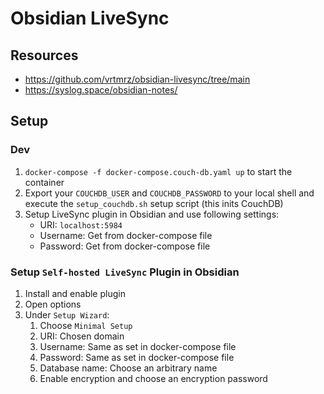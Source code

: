 # Obsidian LiveSync

## Resources

* https://github.com/vrtmrz/obsidian-livesync/tree/main
* https://syslog.space/obsidian-notes/

## Setup

### Dev

1. `docker-compose -f docker-compose.couch-db.yaml up` to start the container
2. Export your `COUCHDB_USER` and `COUCHDB_PASSWORD` to your local shell and execute the `setup_couchdb.sh` setup script (this inits CouchDB)
3. Setup LiveSync plugin in Obsidian and use following settings:
   * URI: `localhost:5984`
   * Username: Get from docker-compose file
   * Password: Get from docker-compose file


### Setup `Self-hosted LiveSync` Plugin in Obsidian

1. Install and enable plugin
2. Open options
3. Under `Setup Wizard`:
   1. Choose `Minimal Setup`
   2. URI: Chosen domain
   3. Username: Same as set in docker-compose file
   4. Password: Same as set in docker-compose file
   5. Database name: Choose an arbitrary name
   6. Enable encryption and choose an encryption password